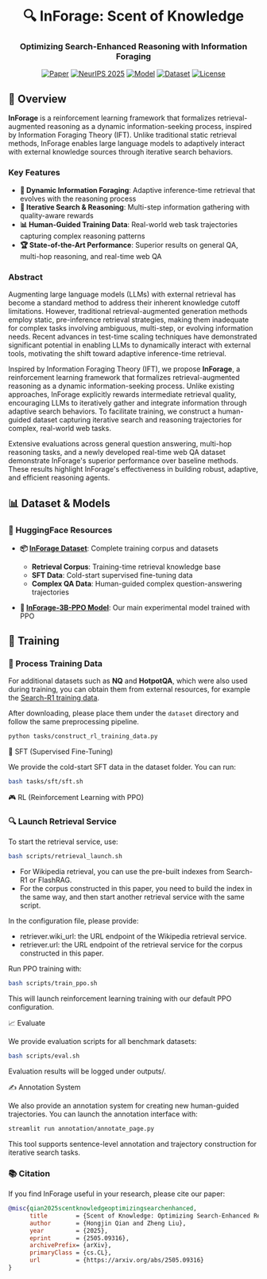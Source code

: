 <div align="center">
<h1>🔍 InForage: Scent of Knowledge</h1>
<h3>Optimizing Search-Enhanced Reasoning with Information Foraging</h3>

[![Paper](https://img.shields.io/badge/📄_Paper-arXiv-red)](https://arxiv.org/abs/2505.09316)
[![NeurIPS 2025](https://img.shields.io/badge/NeurIPS_2025-Spotlight-gold)](https://arxiv.org/abs/2505.09316)
[![Model](https://img.shields.io/badge/🤗_Model-InForage--3B--PPO-blue)](https://huggingface.co/TommyChien/InForage-3B-PPO)
[![Dataset](https://img.shields.io/badge/🤗_Dataset-InForage_Data-green)](https://huggingface.co/datasets/TommyChien/InForage_data/)
[![License](https://img.shields.io/badge/License-Apache_2.0-lightgrey)](LICENSE)

</div>

## 🔆 Overview

**InForage** is a reinforcement learning framework that formalizes retrieval-augmented reasoning as a dynamic information-seeking process, inspired by Information Foraging Theory (IFT). Unlike traditional static retrieval methods, InForage enables large language models to adaptively interact with external knowledge sources through iterative search behaviors.

### Key Features

- **🎯 Dynamic Information Foraging**: Adaptive inference-time retrieval that evolves with the reasoning process
- **🔄 Iterative Search & Reasoning**: Multi-step information gathering with quality-aware rewards
- **📊 Human-Guided Training Data**: Real-world web task trajectories capturing complex reasoning patterns
- **🏆 State-of-the-Art Performance**: Superior results on general QA, multi-hop reasoning, and real-time web QA

### Abstract

Augmenting large language models (LLMs) with external retrieval has become a standard method to address their inherent knowledge cutoff limitations. However, traditional retrieval-augmented generation methods employ static, pre-inference retrieval strategies, making them inadequate for complex tasks involving ambiguous, multi-step, or evolving information needs. Recent advances in test-time scaling techniques have demonstrated significant potential in enabling LLMs to dynamically interact with external tools, motivating the shift toward adaptive inference-time retrieval. 

Inspired by Information Foraging Theory (IFT), we propose **InForage**, a reinforcement learning framework that formalizes retrieval-augmented reasoning as a dynamic information-seeking process. Unlike existing approaches, InForage explicitly rewards intermediate retrieval quality, encouraging LLMs to iteratively gather and integrate information through adaptive search behaviors. To facilitate training, we construct a human-guided dataset capturing iterative search and reasoning trajectories for complex, real-world web tasks. 

Extensive evaluations across general question answering, multi-hop reasoning tasks, and a newly developed real-time web QA dataset demonstrate InForage's superior performance over baseline methods. These results highlight InForage's effectiveness in building robust, adaptive, and efficient reasoning agents.

## 📊 Dataset & Models

### 🤗 HuggingFace Resources

- **📦 [InForage Dataset](https://huggingface.co/datasets/TommyChien/InForage_data/)**: Complete training corpus and datasets
  - **Retrieval Corpus**: Training-time retrieval knowledge base
  - **SFT Data**: Cold-start supervised fine-tuning data
  - **Complex QA Data**: Human-guided complex question-answering trajectories

- **🎯 [InForage-3B-PPO Model](https://huggingface.co/TommyChien/InForage-3B-PPO)**: Our main experimental model trained with PPO



## 🔧 Training

### 📂 Process Training Data

For additional datasets such as **NQ** and **HotpotQA**, which were also used during training, you can obtain them from external resources, for example the [Search-R1 training data](https://github.com/PeterGriffinJin/Search-R1).  

After downloading, please place them under the `dataset` directory and follow the same preprocessing pipeline.  

```bash
python tasks/construct_rl_training_data.py
```

📝 SFT (Supervised Fine-Tuning)

We provide the cold-start SFT data in the dataset folder. You can run:

```bash
bash tasks/sft/sft.sh
```


🎮 RL (Reinforcement Learning with PPO)




### 🔍 Launch Retrieval Service

To start the retrieval service, use:

```bash
bash scripts/retrieval_launch.sh
```

- For Wikipedia retrieval, you can use the pre-built indexes from Search-R1 or FlashRAG.
- For the corpus constructed in this paper, you need to build the index in the same way, and then start another retrieval service with the same script.

In the configuration file, please provide:
- retriever.wiki_url: the URL endpoint of the Wikipedia retrieval service.
- retriever.url: the URL endpoint of the retrieval service for the corpus constructed in this paper.


Run PPO training with:

```bash
bash scripts/train_ppo.sh
```

This will launch reinforcement learning training with our default PPO configuration.


📈 Evaluate

We provide evaluation scripts for all benchmark datasets:

```bash
bash scripts/eval.sh
```
Evaluation results will be logged under outputs/.

✍️ Annotation System

We also provide an annotation system for creating new human-guided trajectories. You can launch the annotation interface with:

```bash
streamlit run annotation/annotate_page.py
```

This tool supports sentence-level annotation and trajectory construction for iterative search tasks.


### 📚 Citation

If you find InForage useful in your research, please cite our paper:
```bibtex
@misc{qian2025scentknowledgeoptimizingsearchenhanced,
      title        = {Scent of Knowledge: Optimizing Search-Enhanced Reasoning with Information Foraging}, 
      author       = {Hongjin Qian and Zheng Liu},
      year         = {2025},
      eprint       = {2505.09316},
      archivePrefix= {arXiv},
      primaryClass = {cs.CL},
      url          = {https://arxiv.org/abs/2505.09316}
}
```


